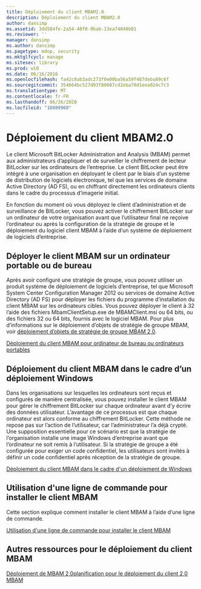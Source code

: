 ```yaml
---
title: Déploiement du client MBAM2.0
description: Déploiement du client MBAM2.0
author: dansimp
ms.assetid: 3dd584fe-2a54-40f0-9bab-13ea74040b01
ms.reviewer: ''
manager: dansimp
ms.author: dansimp
ms.pagetype: mdop, security
ms.mktglfcycl: manage
ms.sitesec: library
ms.prod: w10
ms.date: 06/16/2016
ms.openlocfilehash: fa42c8ab3adc273f0e00ba56a59f487deba89c6f
ms.sourcegitcommit: 354664bc527d93f80687cd2eba70d1eea024c7c3
ms.translationtype: MT
ms.contentlocale: fr-FR
ms.lasthandoff: 06/26/2020
ms.locfileid: "10809960"
---
```

# Déploiement du client MBAM2.0


Le client Microsoft BitLocker Administration and Analysis (MBAM) permet aux administrateurs d’appliquer et de surveiller le chiffrement de lecteur BitLocker sur les ordinateurs de l’entreprise. Le client BitLocker peut être intégré à une organisation en déployant le client par le biais d’un système de distribution de logiciels électronique, tel que les services de domaine Active Directory (AD FS), ou en chiffrant directement les ordinateurs clients dans le cadre du processus d’imagerie initial.

En fonction du moment où vous déployez le client d’administration et de surveillance de BitLocker, vous pouvez activer le chiffrement BitLocker sur un ordinateur de votre organisation avant que l’utilisateur final ne reçoive l’ordinateur ou après la configuration de la stratégie de groupe et le déploiement du logiciel client MBAM à l’aide d’un système de déploiement de logiciels d’entreprise.

## Déployer le client MBAM sur un ordinateur portable ou de bureau


Après avoir configuré une stratégie de groupe, vous pouvez utiliser un produit système de déploiement de logiciels d’entreprise, tel que Microsoft System Center Configuration Manager 2012 ou services de domaine Active Directory (AD FS) pour déployer les fichiers du programme d’installation du client MBAM sur les ordinateurs cibles. Vous pouvez déployer le client à 32 l’aide des fichiers MbamClientSetup.exe de MBAMClient.msi ou 64 bits, ou des fichiers 32 ou 64 bits, fournis avec le logiciel MBAM. Pour plus d’informations sur le déploiement d’objets de stratégie de groupe MBAM, voir [déploiement d’objets de stratégie de groupe MBAM 2,0](deploying-mbam-20-group-policy-objects-mbam-2.md).

[Déploiement du client MBAM pour ordinateur de bureau ou ordinateurs portables](how-to-deploy-the-mbam-client-to-desktop-or-laptop-computers-mbam-2.md)

## Déploiement du client MBAM dans le cadre d’un déploiement Windows


Dans les organisations sur lesquelles les ordinateurs sont reçus et configurés de manière centralisée, vous pouvez installer le client MBAM pour gérer le chiffrement BitLocker sur chaque ordinateur avant d’y écrire des données utilisateur. L’avantage de ce processus est que chaque ordinateur est alors conforme au chiffrement BitLocker. Cette méthode ne repose pas sur l’action de l’utilisateur, car l’administrateur l’a déjà crypté. Une supposition essentielle pour ce scénario est que la stratégie de l’organisation installe une image Windows d’entreprise avant que l’ordinateur ne soit remis à l’utilisateur. Si la stratégie de groupe a été configurée pour exiger un code confidentiel, les utilisateurs sont invités à définir un code confidentiel après réception de la stratégie de groupe.

[Déploiement du client MBAM dans le cadre d'un déploiement de Windows](how-to-deploy-the-mbam-client-as-part-of-a-windows-deployment-mbam-2.md)

## Utilisation d'une ligne de commande pour installer le client MBAM


Cette section explique comment installer le client MBAM à l’aide d’une ligne de commande.

[Utilisation d'une ligne de commande pour installer le client MBAM](how-to-use-a-command-line-to-install-the-mbam-client.md)

## Autres ressources pour le déploiement du client MBAM


[Déploiement de MBAM 2,0](deploying-mbam-20-mbam-2.md)[planification pour le déploiement du client 2,0 MBAM](planning-for-mbam-20-client-deployment-mbam-2.md)

 

 






